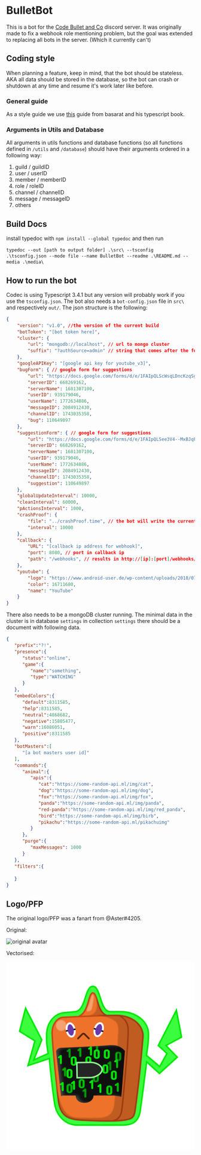 # BulletBot

This is a bot for the [Code Bullet and Co](https://discord.gg/7Z5d4HF) discord server. It was originally made to fix a webhook role mentioning problem, but the goal was extended to replacing all bots in the server. (Which it currently can't)

## Coding style

When planning a feature, keep in mind, that the bot should be stateless. AKA all data should be stored in the database, so the bot can crash or shutdown at any time and resume it's work later like before.

### General guide

As a style guide we use [this](https://github.com/basarat/typescript-book/blob/master/docs/styleguide/styleguide.md) guide from basarat and his typescript book.

### Arguments in Utils and Database

All arguments in utils functions and database functions (so all functions defined in `/utils` and `/database`) should have their arguments ordered in a following way:

 1. guild / guildID
 2. user / userID
 3. member / memberID
 4. role / roleID
 5. channel / channelID
 6. message / messageID
 7. others

## Build Docs

install typedoc with `npm install --global typedoc` and then run 
```
typedoc --out [path to output folder] .\src\ --tsconfig .\tsconfig.json --mode file --name BulletBot --readme .\README.md --media .\media\
```

## How to run the bot

Codec is using Typescript 3.4.1 but any version will probably work if you use the `tsconfig.json`. The bot also needs a `bot-config.json` file in `src\` and respectively `out/`. The json structure is the following:

```JSON
{
    "version": "v1.0", //the version of the current build
    "botToken": "[bot token here]",
    "cluster": {
        "url": "mongodb://localhost", // url to mongo cluster
        "suffix": "?authSource=admin" // string that comes after the full url (for example for auth)
    },
    "googleAPIKey": "[google api key for youtube_v3]",
    "bugForm": { // google form for suggestions
        "url": "https://docs.google.com/forms/d/e/1FAIpQLScWsqLDncKzqSgmZuFhuwenqexzmKSr0K_B4GSOgoF6fEBcMA/formResponse",
        "serverID": 668269162,
        "serverName": 1681307100,
        "userID": 939179046,
        "userName": 1772634886,
        "messageID": 2084912430,
        "channelID": 1743035358,
        "bug": 110649897
    },
    "suggestionForm": { // google form for suggestions
        "url": "https://docs.google.com/forms/d/e/1FAIpQLSee3V4--MxBJqPjoDgfUIw2u22NG-4GBlT92Bbj10-R1ScuHA/formResponse",
        "serverID": 668269162,
        "serverName": 1681307100,
        "userID": 939179046,
        "userName": 1772634886,
        "messageID": 2084912430,
        "channelID": 1743035358,
        "suggestion": 110649897
    },
    "globalUpdateInterval": 10000,
    "cleanInterval": 60000,
    "pActionsInterval": 1000,
    "crashProof": {
        "file": "../crashProof.time", // the bot will write the current timestamp to this file
        "interval": 10000
    },
    "callback": {
        "URL": "[callback ip address for webhook]",
        "port": 8080, // port in callback ip
        "path": "/webhooks", // results in http://[ip]:[port]/webhooks/[service]
    },
    "youtube": {
        "logo": "https://www.android-user.de/wp-content/uploads/2018/07/icon-youtobe.png",
        "color": 16711680,
        "name": "YouTube"
    }
}
```

There also needs to be a mongoDB cluster running. The minimal data in the cluster is in database `settings` in collection `settings` there should be a document with following data.

```JSON
{
   "prefix":"?!",
   "presence":{
      "status":"online",
      "game":{
         "name":"something",
         "type":"WATCHING"
      }
   },
   "embedColors":{
      "default":8311585,
      "help":8311585,
      "neutral":4868682,
      "negative":15805477,
      "warn":16086051,
      "positive":8311585
   },
   "botMasters":[
      "[a bot masters user id]"
   ],
   "commands":{
      "animal":{
         "apis":{
            "cat":"https://some-random-api.ml/img/cat",
            "dog":"https://some-random-api.ml/img/dog",
            "fox":"https://some-random-api.ml/img/fox",
            "panda":"https://some-random-api.ml/img/panda",
            "red-panda":"https://some-random-api.ml/img/red_panda",
            "bird":"https://some-random-api.ml/img/birb",
            "pikachu":"https://some-random-api.ml/pikachuimg"
         }
      },
      "purge":{
         "maxMessages": 1000
      }
   },
   "filters":{

   }
}
```

## Logo/PFP

The original logo/PFP was a fanart from @Aster#4205.

Original:

![original avatar](https://cdn.discordapp.com/attachments/427060301863583755/542077128087437322/5827f828-28ba-11e9-bff2-d5367668f050.png "Original Avatar")

Vectorised:

![vector avatar](media/BulletBot.png "Vectorised Avatar")